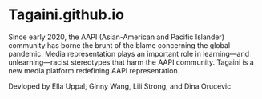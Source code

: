 # Tagaini.github.io
Since early 2020, the AAPI (Asian-American and Pacific Islander) community has borne the brunt of the blame concerning the global pandemic. Media representation plays an important role in learning—and unlearning—racist stereotypes that harm the AAPI community. Tagaini is a new media platform redefining AAPI representation.

Devloped by Ella Uppal, Ginny Wang, Lili Strong, and Dina Orucevic
